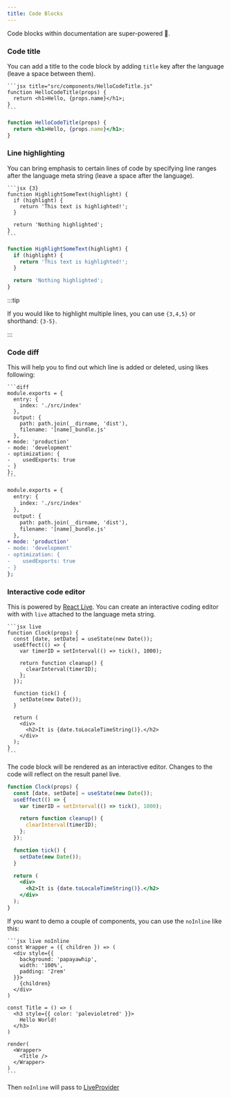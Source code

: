```yaml
---
title: Code Blocks
---
```


Code blocks within documentation are super-powered 💪.

### Code title

You can add a title to the code block by adding `title` key after the language (leave a space between them).

    ```jsx title="src/components/HelloCodeTitle.js"
    function HelloCodeTitle(props) {
      return <h1>Hello, {props.name}</h1>;
    }
    ```

```jsx title="src/components/HelloCodeTitle.js"
function HelloCodeTitle(props) {
  return <h1>Hello, {props.name}</h1>;
}
```

### Line highlighting

You can bring emphasis to certain lines of code by specifying line ranges after the language meta string (leave a space after the language).

    ```jsx {3}
    function HighlightSomeText(highlight) {
      if (highlight) {
        return 'This text is highlighted!';
      }

      return 'Nothing highlighted';
    }
    ```

```jsx {3}
function HighlightSomeText(highlight) {
  if (highlight) {
    return 'This text is highlighted!';
  }

  return 'Nothing highlighted';
}
```

:::tip

If you would like to highlight multiple lines, you can use `{3,4,5}` or shorthand: `{3-5}`.

:::

### Code diff

This will help you to find out which line is added or deleted, using likes following:

    ```diff
    module.exports = {
      entry: {
        index: './src/index'
      },
      output: {
        path: path.join(__dirname, 'dist'),
        filename: '[name]_bundle.js'
      },
    + mode: 'production'
    - mode: 'development'
    - optimization: {
    -    usedExports: true
    - }
    };
    ```

```diff
module.exports = {
  entry: {
    index: './src/index'
  },
  output: {
    path: path.join(__dirname, 'dist'),
    filename: '[name]_bundle.js'
  },
+ mode: 'production'
- mode: 'development'
- optimization: {
-    usedExports: true
- }
};
```

### Interactive code editor

This is powered by [React Live](https://github.com/FormidableLabs/react-live). You can create an interactive coding editor with with `live` attached to the language meta string.

    ```jsx live
    function Clock(props) {
      const [date, setDate] = useState(new Date());
      useEffect(() => {
        var timerID = setInterval(() => tick(), 1000);

        return function cleanup() {
          clearInterval(timerID);
        };
      });

      function tick() {
        setDate(new Date());
      }

      return (
        <div>
          <h2>It is {date.toLocaleTimeString()}.</h2>
        </div>
      );
    }
    ```

The code block will be rendered as an interactive editor. Changes to the code will reflect on the result panel live.

```jsx live
function Clock(props) {
  const [date, setDate] = useState(new Date());
  useEffect(() => {
    var timerID = setInterval(() => tick(), 1000);

    return function cleanup() {
      clearInterval(timerID);
    };
  });

  function tick() {
    setDate(new Date());
  }

  return (
    <div>
      <h2>It is {date.toLocaleTimeString()}.</h2>
    </div>
  );
}
```

If you want to demo a couple of components, you can use the `noInline` like this:

    ```jsx live noInline
    const Wrapper = ({ children }) => (
      <div style={{
        background: 'papayawhip',
        width: '100%',
        padding: '2rem'
      }}>
        {children}
      </div>
    )

    const Title = () => (
      <h3 style={{ color: 'palevioletred' }}>
        Hello World!
      </h3>
    )

    render(
      <Wrapper>
        <Title />
      </Wrapper>
    )
    ```

Then `noInline` will pass to [LiveProvider](https://github.com/FormidableLabs/react-live#liveprovider-)
